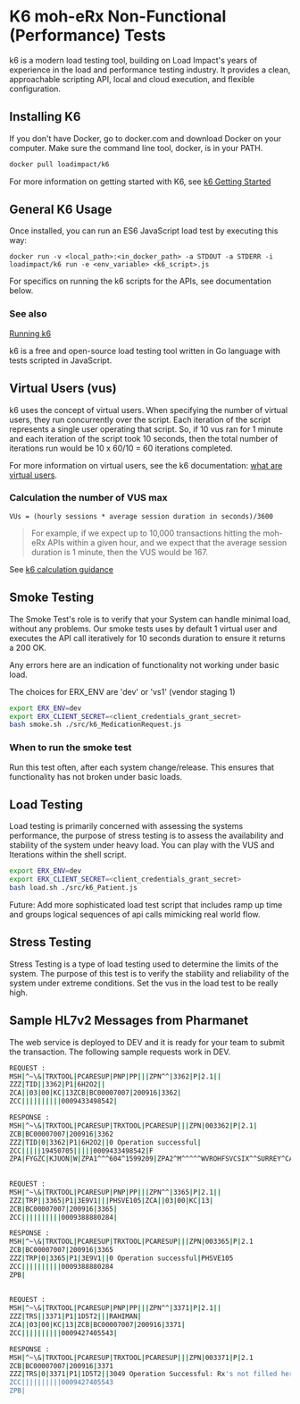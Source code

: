 # K6 moh-eRx Non-Functional (Performance) Tests

k6 is a modern load testing tool, building on Load Impact's years of experience in the load and performance testing industry. It provides a clean, approachable scripting API, local and cloud execution, and flexible configuration.

## Installing K6

If you don't have Docker, go to docker.com and download Docker on your computer. Make sure the command line  tool, docker, is in your PATH.

```bash
docker pull loadimpact/k6
```

For more information on getting started with K6, see [k6 Getting Started](https://k6.io/docs/getting-started/installation)

## General K6 Usage

Once installed, you can run an ES6 JavaScript load test by executing this way:

```code
docker run -v <local_path>:<in_docker_path> -a STDOUT -a STDERR -i loadimpact/k6 run -e <env_variable> <k6_script>.js
```

For specifics on running the k6 scripts for the APIs, see documentation below. 

### See also

[Running k6](https://k6.io/docs/getting-started/running-k6)

k6 is a free and open-source load testing tool written in Go language with tests scripted in JavaScript.

## Virtual Users (vus)

k6 uses the concept of virtual users. When specifying the number of virtual users, they run concurrently over the script. Each iteration of the script represents a single user operating that script. So, if 10 vus ran for 1 minute and each iteration of the script took 10 seconds, then the total number of iterations run would be 10 x 60/10 = 60 iterations completed.

For more information on virtual users, see the k6 documentation: [what are virtual users](https://k6.io/docs/cloud/cloud-faq/what-are-vus-virtual-users).

### Calculation the number of VUS max

```code
VUs = (hourly sessions * average session duration in seconds)/3600
```

> For example, if we expect up to 10,000 transactions hitting the moh-eRx APIs within a given hour, and we expect that the average session duration is 1 minute, then the VUS would be 167.

See [k6 calculation guidance](https://k6.io/docs/cloud/cloud-faq/what-are-vus-virtual-users)

## Smoke Testing

The Smoke Test's role is to verify that your System can handle minimal load, without any problems. 
Our smoke tests uses by default 1 virtual user and executes the API call iteratively for 10 seconds duration to ensure it returns a 200 OK.

Any errors here are an indication of functionality not working under basic load.

The choices for ERX_ENV are 'dev' or 'vs1' (vendor staging 1)

```bash
export ERX_ENV=dev
export ERX_CLIENT_SECRET=<client_credentials_grant_secret> 
bash smoke.sh ./src/k6_MedicationRequest.js
```

### When to run the smoke test

Run this test often, after each system change/release.  This ensures that functionality has not broken under basic loads.

## Load Testing

Load testing is primarily concerned with assessing the systems performance, the purpose of stress testing is to assess the availability and stability of the system under heavy load. You can play with the VUS and Iterations within the shell script.

```bash
export ERX_ENV=dev
export ERX_CLIENT_SECRET=<client_credentials_grant_secret> 
bash load.sh ./src/k6_Patient.js
```

Future: Add more sophisticated load test script that includes ramp up time and groups logical sequences of api calls mimicking real world flow.

## Stress Testing

Stress Testing is a type of load testing used to determine the limits of the system. The purpose of this test is to verify the stability and reliability of the system under extreme conditions. Set the vus in the load test to be really high.

## Sample HL7v2 Messages from Pharmanet

The web service is deployed to DEV and it is ready for your team to submit the transaction. The following sample requests work in DEV.

```bash
REQUEST :
MSH|^~\&|TRXTOOL|PCARESUP|PNP|PP|||ZPN^^|3362|P|2.1||
ZZZ|TID||3362|P1|6H2O2||
ZCA||03|00|KC|13ZCB|BC00007007|200916|3362|
ZCC||||||||||0009433498542|

RESPONSE :
MSH|^~\&|TRXTOOL|PCARESUP|TRXTOOL|PCARESUP|||ZPN|003362|P|2.1|
ZCB|BC00007007|200916|3362
ZZZ|TID|0|3362|P1|6H2O2||0 Operation successful|
ZCC|||||19450705|||||0009433498542|F
ZPA|FYGZC|KJUON|W|ZPA1^^^604^1599209|ZPA2^M^^^^^WVROHFSVCSIX^^SURREY^CAN^V4A3B0^^BC^^^^^^^^^
 
 
REQUEST :
MSH|^~\&|TRXTOOL|PCARESUP|PNP|PP|||ZPN^^|3365|P|2.1||
ZZZ|TRP||3365|P1|3E9V1|||PHSVE105|ZCA||03|00|KC|13|
ZCB|BC00007007|200916|3365|
ZCC||||||||||0009388880284|

RESPONSE :
MSH|^~\&|TRXTOOL|PCARESUP|TRXTOOL|PCARESUP|||ZPN|003365|P|2.1
ZCB|BC00007007|200916|3365
ZZZ|TRP|0|3365|P1|3E9V1||0 Operation successful|PHSVE105
ZCC||||||||||0009388880284
ZPB|
 
 
REQUEST :
MSH|^~\&|TRXTOOL|PCARESUP|PNP|PP|||ZPN^^|3371|P|2.1||
ZZZ|TRS||3371|P1|1D5T2|||RAHIMAN|
ZCA||03|00|KC|13|ZCB|BC00007007|200916|3371|
ZCC||||||||||0009427405543|

RESPONSE :
MSH|^~\&|TRXTOOL|PCARESUP|TRXTOOL|PCARESUP|||ZPN|003371|P|2.1
ZCB|BC00007007|200916|3371
ZZZ|TRS|0|3371|P1|1D5T2||3049 Operation Successful: Rx's not filled here.|RAHIMAN
ZCC||||||||||0009427405543
ZPB|
 ```
